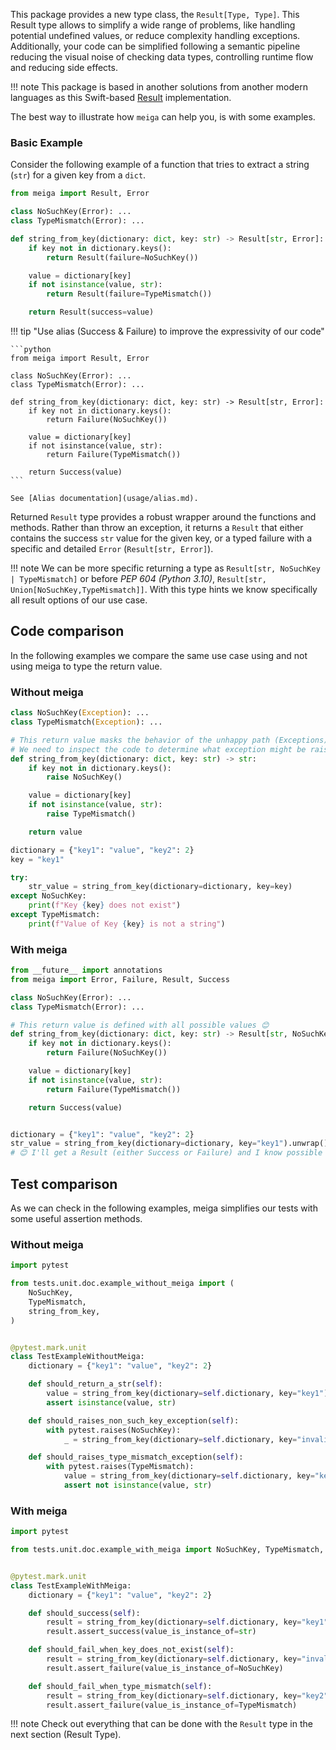This package provides a new type class, the `Result[Type, Type]`.
This Result type allows to simplify a wide range of problems, like handling potential undefined values, or reduce complexity handling exceptions. 
Additionally, your code can be simplified following a semantic pipeline reducing the visual noise of checking data types, controlling runtime flow and reducing side effects.

!!! note 
    This package is based in another solutions from another modern languages as this Swift-based [Result](https://github.com/antitypical/Result) implementation.


The best way to illustrate how `meiga` can help you, is with some examples.

### Basic Example

Consider the following example of a function that tries to extract a string (`str`) for a given key from a `dict`.

```python
from meiga import Result, Error

class NoSuchKey(Error): ...
class TypeMismatch(Error): ...

def string_from_key(dictionary: dict, key: str) -> Result[str, Error]:
    if key not in dictionary.keys():
        return Result(failure=NoSuchKey())

    value = dictionary[key]
    if not isinstance(value, str):
        return Result(failure=TypeMismatch())

    return Result(success=value)
```

!!! tip "Use alias (Success & Failure) to improve the expressivity of our code"

    ```python
    from meiga import Result, Error
    
    class NoSuchKey(Error): ...
    class TypeMismatch(Error): ...
    
    def string_from_key(dictionary: dict, key: str) -> Result[str, Error]:
        if key not in dictionary.keys():
            return Failure(NoSuchKey())
    
        value = dictionary[key]
        if not isinstance(value, str):
            return Failure(TypeMismatch())
    
        return Success(value)
    ```

    See [Alias documentation](usage/alias.md).



Returned `Result` type provides a robust wrapper around the functions and methods. Rather than throw an exception, it returns a `Result` that either contains the success `str` value for the given key, or a typed failure with a specific and detailed `Error` (`Result[str, Error]`).

!!! note 
    We can be more specific returning a type as `Result[str, NoSuchKey | TypeMismatch]` or before *PEP 604 (Python 3.10)*, `Result[str, Union[NoSuchKey,TypeMismatch]]`.
    With this type hints we know specifically all result options of our use case.

## Code comparison

In the following examples we compare the same use case using and not using meiga to type the return value.

### Without meiga

```python
class NoSuchKey(Exception): ...
class TypeMismatch(Exception): ...

# This return value masks the behavior of the unhappy path (Exceptions). 🥲
# We need to inspect the code to determine what exception might be raised.
def string_from_key(dictionary: dict, key: str) -> str:
    if key not in dictionary.keys():
        raise NoSuchKey()

    value = dictionary[key]
    if not isinstance(value, str):
        raise TypeMismatch()

    return value

dictionary = {"key1": "value", "key2": 2}
key = "key1"

try:
    str_value = string_from_key(dictionary=dictionary, key=key)
except NoSuchKey:
    print(f"Key {key} does not exist")
except TypeMismatch:
    print(f"Value of Key {key} is not a string")
```

### With meiga

```python
from __future__ import annotations
from meiga import Error, Failure, Result, Success

class NoSuchKey(Error): ...
class TypeMismatch(Error): ...

# This return value is defined with all possible values 😊
def string_from_key(dictionary: dict, key: str) -> Result[str, NoSuchKey | TypeMismatch]:
    if key not in dictionary.keys():
        return Failure(NoSuchKey())

    value = dictionary[key]
    if not isinstance(value, str):
        return Failure(TypeMismatch())

    return Success(value)


dictionary = {"key1": "value", "key2": 2}
str_value = string_from_key(dictionary=dictionary, key="key1").unwrap()
# 😊 I'll get a Result (either Success or Failure) and I know possible errors
```

## Test comparison

As we can check in the following examples, meiga simplifies our tests with some useful assertion methods.

### Without meiga

```python
import pytest

from tests.unit.doc.example_without_meiga import (
    NoSuchKey,
    TypeMismatch,
    string_from_key,
)


@pytest.mark.unit
class TestExampleWithoutMeiga:
    dictionary = {"key1": "value", "key2": 2}

    def should_return_a_str(self):
        value = string_from_key(dictionary=self.dictionary, key="key1")
        assert isinstance(value, str)

    def should_raises_non_such_key_exception(self):
        with pytest.raises(NoSuchKey):
            _ = string_from_key(dictionary=self.dictionary, key="invalid_key")

    def should_raises_type_mismatch_exception(self):
        with pytest.raises(TypeMismatch):
            value = string_from_key(dictionary=self.dictionary, key="key2")
            assert not isinstance(value, str)
```

### With meiga

```python
import pytest

from tests.unit.doc.example_with_meiga import NoSuchKey, TypeMismatch, string_from_key


@pytest.mark.unit
class TestExampleWithMeiga:
    dictionary = {"key1": "value", "key2": 2}

    def should_success(self):
        result = string_from_key(dictionary=self.dictionary, key="key1")
        result.assert_success(value_is_instance_of=str)

    def should_fail_when_key_does_not_exist(self):
        result = string_from_key(dictionary=self.dictionary, key="invalid_key")
        result.assert_failure(value_is_instance_of=NoSuchKey)

    def should_fail_when_type_mismatch(self):
        result = string_from_key(dictionary=self.dictionary, key="key2")
        result.assert_failure(value_is_instance_of=TypeMismatch)
```

!!! note
    Check out everything that can be done with the `Result` type in the next section (Result Type). 